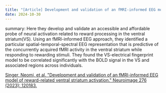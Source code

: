 ```yaml
---
title: "[Article] Development and validation of an fMRI-informed EEG model of reward-related ventral striatum activation. Neuroimage."
date: 2024-10-30
---
```

summary: Here they develop and validate an accessible and affordable probe of neural activation related to reward processing in the ventral striatum(VS). Using an fMRI-informed EEG approach, they identified a particular spatial-temporal-spectral EEG representation that is predictive of the concurrently acquired fMRI activity in the ventral striatum while responding to rewarding stimuli. They found the VS-electrical fingerprint model to be correlated significantly with the BOLD signal in the VS and associated regions across individuals.

[Singer, Neomi, et al. "Development and validation of an fMRI-informed EEG model of reward-related ventral striatum activation." Neuroimage 276 (2023): 120183.](https://www.sciencedirect.com/science/article/pii/S1053811923003348)
